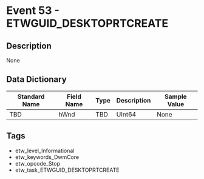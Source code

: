 # Event 53 - ETWGUID_DESKTOPRTCREATE

## Description
None

## Data Dictionary
|Standard Name|Field Name|Type|Description|Sample Value|
|---|---|---|---|---|
|TBD|hWnd|TBD|UInt64|None|None|

## Tags
* etw_level_Informational
* etw_keywords_DwmCore
* etw_opcode_Stop
* etw_task_ETWGUID_DESKTOPRTCREATE